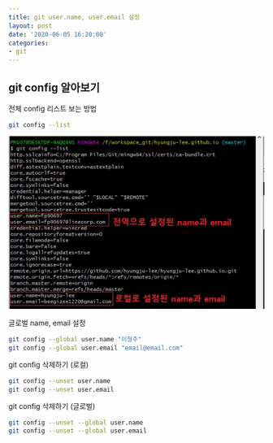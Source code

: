 ```yaml
---
title: git user.name, user.email 설정
layout: post
date: '2020-06-05 16:20:00'
categories:
- git
---
```


## git config 알아보기

전체 config 리스트 보는 방법

```bash
git config --list
```

![](/static/img/git/image00.jpg)

글로벌 name, email 설정

```bash
git config --global user.name "이형주"
git config --global user.email "email@email.com"
```

git config 삭제하기 (로컬)

```bash
git config --unset user.name
git config --unset user.email
```

git config 삭제하기 (글로벌)

```bash
git config --unset --global user.name
git config --unset --global user.email
```

